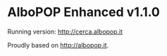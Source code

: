 # AlboPOP Enhanced v1.1.0

Running version: http://cerca.albopop.it

Proudly based on http://albopop.it.

